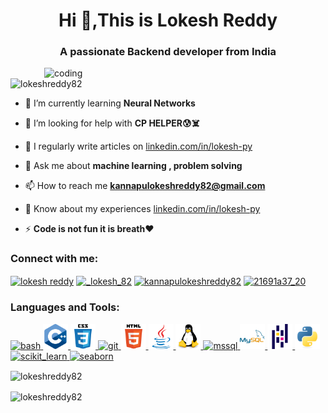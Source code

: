 <h1 align="center">Hi 👋,This is  Lokesh Reddy</h1>
<h3 align="center">A passionate Backend developer from India</h3>
<img align="right" alt="coding" width="450" src="https://www.silextechnology.com/hubfs/Blog_Images/1_ktMRyTnut5YK_0LoEJebUA.gif#keepProtocol">
<p align="left"> <img src="https://komarev.com/ghpvc/?username=lokeshreddy82&label=Profile%20views&color=0e75b6&style=flat" alt="lokeshreddy82" /> </p>

- 🌱 I’m currently learning **Neural Networks**

- 🤝 I’m looking for help with **CP HELPER😰☠️**

- 📝 I regularly write articles on [linkedin.com/in/lokesh-py](linkedin.com/in/lokesh-py)

- 💬 Ask me about **machine learning , problem solving**

- 📫 How to reach me **kannapulokeshreddy82@gmail.com**

- 📄 Know about my experiences [linkedin.com/in/lokesh-py](linkedin.com/in/lokesh-py)

- ⚡ **Code is not fun it is breath❤️**

<h3 align="left">Connect with me:</h3>
<p align="left">
<a href="https://linkedin.com/in/lokesh reddy" target="blank"><img align="center" src="https://raw.githubusercontent.com/rahuldkjain/github-profile-readme-generator/master/src/images/icons/Social/linked-in-alt.svg" alt="lokesh reddy" height="30" width="40" /></a>
<a href="https://instagram.com/_lokesh_82" target="blank"><img align="center" src="https://raw.githubusercontent.com/rahuldkjain/github-profile-readme-generator/master/src/images/icons/Social/instagram.svg" alt="_lokesh_82" height="30" width="40" /></a>
<a href="https://codeforces.com/profile/kannapulokeshreddy82" target="blank"><img align="center" src="https://raw.githubusercontent.com/rahuldkjain/github-profile-readme-generator/master/src/images/icons/Social/codeforces.svg" alt="kannapulokeshreddy82" height="30" width="40" /></a>
<a href="https://www.leetcode.com/21691a37_20" target="blank"><img align="center" src="https://raw.githubusercontent.com/rahuldkjain/github-profile-readme-generator/master/src/images/icons/Social/leet-code.svg" alt="21691a37_20" height="30" width="40" /></a>
</p>

<h3 align="left">Languages and Tools:</h3>
<p align="left"> <a href="https://www.gnu.org/software/bash/" target="_blank" rel="noreferrer"> <img src="https://www.vectorlogo.zone/logos/gnu_bash/gnu_bash-icon.svg" alt="bash" width="40" height="40"/> </a> <a href="https://www.w3schools.com/cpp/" target="_blank" rel="noreferrer"> <img src="https://raw.githubusercontent.com/devicons/devicon/master/icons/cplusplus/cplusplus-original.svg" alt="cplusplus" width="40" height="40"/> </a> <a href="https://www.w3schools.com/css/" target="_blank" rel="noreferrer"> <img src="https://raw.githubusercontent.com/devicons/devicon/master/icons/css3/css3-original-wordmark.svg" alt="css3" width="40" height="40"/> </a> <a href="https://git-scm.com/" target="_blank" rel="noreferrer"> <img src="https://www.vectorlogo.zone/logos/git-scm/git-scm-icon.svg" alt="git" width="40" height="40"/> </a> <a href="https://www.w3.org/html/" target="_blank" rel="noreferrer"> <img src="https://raw.githubusercontent.com/devicons/devicon/master/icons/html5/html5-original-wordmark.svg" alt="html5" width="40" height="40"/> </a> <a href="https://www.java.com" target="_blank" rel="noreferrer"> <img src="https://raw.githubusercontent.com/devicons/devicon/master/icons/java/java-original.svg" alt="java" width="40" height="40"/> </a> <a href="https://www.linux.org/" target="_blank" rel="noreferrer"> <img src="https://raw.githubusercontent.com/devicons/devicon/master/icons/linux/linux-original.svg" alt="linux" width="40" height="40"/> </a> <a href="https://www.microsoft.com/en-us/sql-server" target="_blank" rel="noreferrer"> <img src="https://www.svgrepo.com/show/303229/microsoft-sql-server-logo.svg" alt="mssql" width="40" height="40"/> </a> <a href="https://www.mysql.com/" target="_blank" rel="noreferrer"> <img src="https://raw.githubusercontent.com/devicons/devicon/master/icons/mysql/mysql-original-wordmark.svg" alt="mysql" width="40" height="40"/> </a> <a href="https://pandas.pydata.org/" target="_blank" rel="noreferrer"> <img src="https://raw.githubusercontent.com/devicons/devicon/2ae2a900d2f041da66e950e4d48052658d850630/icons/pandas/pandas-original.svg" alt="pandas" width="40" height="40"/> </a> <a href="https://www.python.org" target="_blank" rel="noreferrer"> <img src="https://raw.githubusercontent.com/devicons/devicon/master/icons/python/python-original.svg" alt="python" width="40" height="40"/> </a> <a href="https://scikit-learn.org/" target="_blank" rel="noreferrer"> <img src="https://upload.wikimedia.org/wikipedia/commons/0/05/Scikit_learn_logo_small.svg" alt="scikit_learn" width="40" height="40"/> </a> <a href="https://seaborn.pydata.org/" target="_blank" rel="noreferrer"> <img src="https://seaborn.pydata.org/_images/logo-mark-lightbg.svg" alt="seaborn" width="40" height="40"/> </a> </p>

<p><img align="center" src="https://github-readme-stats.vercel.app/api/top-langs?username=lokeshreddy82&show_icons=true&locale=en&layout=compact" alt="lokeshreddy82" /></p>

<p><img align="center" src="https://github-readme-streak-stats.herokuapp.com/?user=lokeshreddy82&" alt="lokeshreddy82" /></p>
